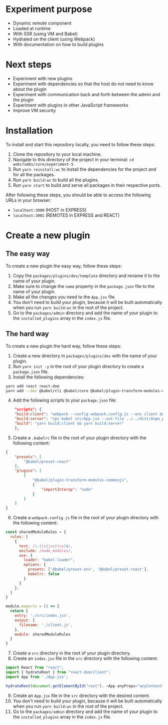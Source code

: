 # Experiment purpose
- Dynamic remote component
- Loaded at runtime 
- With SSR (using VM and Babel)
- Hydrated on the client (using Webpack)
- With documentation on how to build plugins

# Next steps
- Experiment with new plugins
- Experiment with dependencies so that the host do not need to know about the plugin
- Experiment with communication back and forth between the admin and the plugin
- Experiment with plugins in other JavaScript frameworks
- Improve VM security

# Installation
To install and start this repository locally, you need to follow these steps:

1. Clone the repository to your local machine.
2. Navigate to this directory of the project in your terminal: `cd webcrumbs/core/experiment-5`
3. Run `yarn reinstall:wc` to install the dependencies for the project and for all the packages.
4. Run `yarn build:wc` to build all the plugins.
5. Run `yarn start` to build and serve all packages in their respective ports.

After following these steps, you should be able to access the following URLs in your browser:

- `localhost:3000` (HOST in EXPRESS)
- `localhost:3001` (REMOTES in EXPRESS and REACT)

# Create a new plugin

## The easy way

To create a new plugin the easy way, follow these steps:

1. Copy the `packages/plugins/dev/template` directory and rename it to the name of your plugin.
2. Make sure to change the `name` property in the `package.json` file to the name of your plugin.
3. Make all the changes you need to the `App.jsx` file.
4. You don't need to build your plugin, because it will be built automatically when you run `yarn build:wc` in the root of the project.
5. Go to the `packages/admin` directory and add the name of your plugin to the `installed_plugins` array in the `index.js` file.

## The hard way

To create a new plugin the hard way, follow these steps:

1. Create a new directory in `packages/plugins/dev` with the name of your plugin.
2. Run `yarn init -y` in the root of your plugin directory to create a `package.json` file.
3. Install the following dependencies:
``` bash
yarn add react react-dom
yarn add --dev @babel/cli @babel/core @babel/plugin-transform-modules-commonjs @babel/preset-env @babel/preset-react babel-loader webpack webpack-cli webpack-node-externals
```
4. Add the following scripts to your `package.json` file:
``` json
    "scripts": {
    "build:client": "webpack --config webpack.config.js --env client && mkdir -p ../../dist/$npm_package_name && mv ./dist/client.js ../../dist/$npm_package_name/",
    "build:server": "npx babel src/App.jsx --out-file ../../dist/$npm_package_name/server.js",
    "build": "yarn build:client && yarn build:server"
    },
```
5. Create a `.babelrc` file in the root of your plugin directory with the following content:
``` json
{
    "presets": [
        "@babel/preset-react"
    ],
    "plugins": [
        [
            "@babel/plugin-transform-modules-commonjs",
            {
                "importInterop": "node"
            }
        ]
    ]
}
```
6. Create a `webpack.config.js` file in the root of your plugin directory with the following content:
``` javascript
const sharedModuleRules = {
  rules: [
    {
      test: /\.(js|jsx|tsx)$/,
      exclude: /node_modules/,
      use: {
        loader: "babel-loader",
        options: {
          presets: ['@babel/preset-env', '@babel/preset-react'],
          babelrc: false
        }
      }
    },
  ]
}

module.exports = () => {
  return {
    entry: './src/index.jsx',
    output: {
      filename: './client.js',
    },
    module: sharedModuleRules
  }
}
```
7. Create a `src` directory in the root of your plugin directory.
8. Create an `index.jsx` file in the `src` directory with the following content:
``` javascript
import React from "react";
import { hydrateRoot } from "react-dom/client";
import App from './App.jsx';

hydrateRoot(document.getElementById("root"), <App anyProps="anyContent" />);
```
9. Create an `App.jsx` file in the `src` directory with the desired content.
10. You don't need to build your plugin, because it will be built automatically when you run `yarn build:wc` in the root of the project.
11. Go to the `packages/admin` directory and add the name of your plugin to the `installed_plugins` array in the `index.js` file.